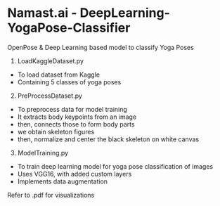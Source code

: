# Namast.ai - DeepLearning-YogaPose-Classifier
OpenPose &amp; Deep Learning based model to classify Yoga Poses

1. LoadKaggleDataset.py
- To load dataset from Kaggle
- Containing 5 classes of yoga poses

2. PreProcessDataset.py
- To preprocess data for model training
- It extracts body keypoints from an image
- then, connects those to form body parts
- we obtain skeleton figures
- then, normalize and center the black skeleton on white canvas

3. ModelTraining.py
- To train deep learning model for yoga pose classification of images
- Uses VGG16, with added custom layers
- Implements data augmentation

Refer to .pdf for visualizations
